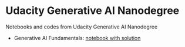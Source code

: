 # Udacity Generative AI Nanodegree
Notebooks and codes from Udacity Generative AI Nanodegree

- Generative AI Fundamentals: [notebook with solution](./lightweight-fine-tuning-foundation-model/gpt2_finetuning_using_lora.ipynb)
